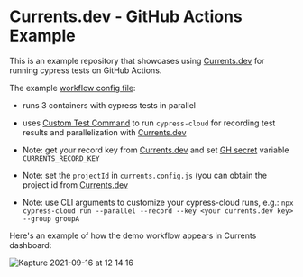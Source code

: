 # Currents.dev - GitHub Actions Example

This is an example repository that showcases using [Currents.dev](https://currents.dev) for running cypress tests on GitHub Actions.

The example [workflow config file](https://github.com/currents-dev/gh-actions-example/blob/main/.github/workflows/currents.yml):

- runs 3 containers with cypress tests in parallel

- uses [Custom Test Command](https://github.com/cypress-io/github-action#custom-test-command) to run `cypress-cloud` for recording test results and parallelization with [Currents.dev](https://currents.dev)

- Note: get your record key from [Currents.dev](https://app.currents.dev) and set [GH secret](https://docs.github.com/en/actions/reference/encrypted-secrets) variable `CURRENTS_RECORD_KEY`

- Note: set the `projectId` in `currents.config.js` (you can obtain the project id from [Currents.dev](https://app.currents.dev)

- Note: use CLI arguments to customize your cypress-cloud runs, e.g.: `npx cypress-cloud run --parallel --record --key <your currents.dev key> --group groupA`

Here's an example of how the demo workflow appears in Currents dashboard:

![Kapture 2021-09-16 at 12 14 16](https://user-images.githubusercontent.com/1637928/133671707-cd809410-863e-4118-9204-60410e17b0bd.gif)
